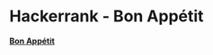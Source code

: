 # Hackerrank - Bon Appétit
<a target="_blank" href="https://www.hackerrank.com/challenges/bon-appetit/problem"><strong>Bon Appétit</strong></a>
